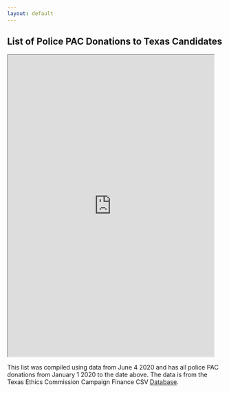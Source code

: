 ```yaml
---
layout: default
---
```


## List of Police PAC Donations to Texas Candidates

<iframe width="95%" height="700" src="https://docs.google.com/spreadsheets/d/e/2PACX-1vQ-EXgDhyyntsuiqCpiPJc250RddEDQb04iFa-aihnTlO_gs8mmDOE8K0-4efcP9YpSOmbABsevCUXi/pubhtml?widget=true&amp;headers=false"></iframe>

This list was compiled using data from June 4 2020 and has all police PAC donations from January 1 2020 to the date above. The data is from the Texas Ethics Commission Campaign Finance CSV <a href="https://www.ethics.state.tx.us/search/cf/">Database</a>.